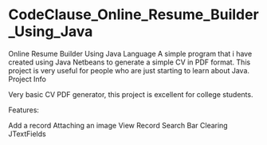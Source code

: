 # CodeClause_Online_Resume_Builder_Using_Java
Online Resume Builder Using Java Language
A simple program that i have created using Java Netbeans to generate a simple CV in PDF format. This project is very useful for people who are just starting to learn about Java.
Project Info

Very basic CV PDF generator, this project is excellent for college students.

Features:

Add a record
Attaching an image
View Record
Search Bar 
Clearing JTextFields
